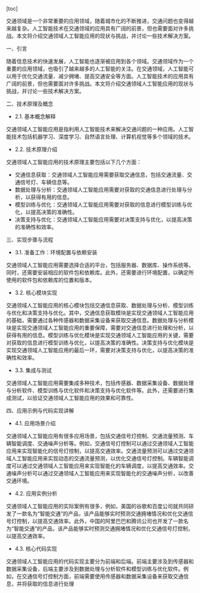 
[toc]                    
                
                
交通领域是一个非常重要的应用领域，随着城市化的不断推进，交通问题也变得越来越复杂。人工智能技术在交通领域的应用具有广阔的前景，但也需要面对许多挑战。本文将介绍交通领域人工智能应用的现状与挑战，并讨论一些技术解决方案。

一、引言

随着信息技术的快速发展，人工智能也逐渐被应用到各个领域。交通领域作为一个重要的应用领域，也吸引了越来越多的人工智能的关注。在交通领域，人工智能可以用于优化交通流量、减少拥堵、提高交通安全等方面。人工智能技术的应用具有广阔的前景，但也需要面对许多挑战。本文将介绍交通领域人工智能应用的现状与挑战，并讨论一些技术解决方案。

二、技术原理及概念

- 2.1. 基本概念解释

交通领域人工智能应用是指利用人工智能技术来解决交通问题的一种应用。人工智能技术包括机器学习、深度学习、自然语言处理、计算机视觉等多个领域的技术。

- 2.2. 技术原理介绍

交通领域人工智能应用的技术原理主要包括以下几个方面：

- 交通信息获取：交通领域人工智能应用需要获取交通信息，包括交通流量、交通信号灯、车辆信息等。
- 数据处理与分析：交通领域人工智能应用需要对获取的交通信息进行处理与分析，以获得有用的信息。
- 模型训练与优化：交通领域人工智能应用需要对获取的信息进行模型训练与优化，以提高决策的准确性。
- 决策支持与优化：交通领域人工智能应用需要对决策支持与优化，以提高决策的准确性和效率。

三、实现步骤与流程

- 3.1. 准备工作：环境配置与依赖安装

交通领域人工智能应用需要选择合适的平台，包括服务器、数据库、操作系统等。同时，还需要安装相应的软件包和依赖库。此外，还需要进行环境配置，以确定所使用的软件包和依赖库的位置和版本。

- 3.2. 核心模块实现

交通领域人工智能应用的核心模块包括交通信息获取、数据处理与分析、模型训练与优化和决策支持与优化。其中，交通信息获取模块是实现交通领域人工智能应用的基础，需要通过各种传感器和数据采集设备来获取交通信息。数据处理与分析模块是实现交通领域人工智能应用的重要保障，需要对交通信息进行处理和分析，以获得有用的信息。模型训练与优化模块是实现交通领域人工智能应用的关键，需要对获取的信息进行模型训练与优化，以提高决策的准确性。决策支持与优化模块是实现交通领域人工智能应用的最后一环，需要对决策支持与优化，以提高决策的准确性和效率。

- 3.3. 集成与测试

交通领域人工智能应用需要集成多种技术，包括传感器、数据采集设备、数据处理与分析软件、模型训练与优化软件和决策支持与优化软件等。此外，还需要进行集成测试，以验证交通领域人工智能应用的效果和可靠性。

四、应用示例与代码实现讲解

- 4.1. 应用场景介绍

交通领域人工智能应用有很多应用场景，包括交通信号灯控制、交通流量预测、车辆智能调度、交通噪声分析等。例如，交通信号灯控制可以通过交通领域人工智能应用来实现智能化的信号灯控制，以提高交通效率。交通流量预测可以通过交通领域人工智能应用来实现动态的交通流量预测，以优化交通信号灯控制。车辆智能调度可以通过交通领域人工智能应用来实现智能化的车辆调度，以提高交通效率。交通噪声分析可以通过交通领域人工智能应用来实现智能化的交通噪声分析，以改善交通环境。

- 4.2. 应用实例分析

交通领域人工智能应用的实际案例有很多，例如，美国的谷歌和百度公司就共同研发了一款名为“智能交通”的产品，该产品能够实时预测交通拥堵情况和优化交通信号灯控制，以提高交通效率。此外，中国的阿里巴巴和腾讯公司也开发了一款名为“智能交通”的产品，该产品能够实时预测交通拥堵情况和优化交通信号灯控制，以提高交通效率。

- 4.3. 核心代码实现

交通领域人工智能应用的代码实现主要分为前端和后端。前端主要涉及到传感器和数据采集设备，后端主要涉及到数据处理与分析软件和模型训练与优化软件。例如，在交通信号灯控制方面，前端需要使用传感器和数据采集设备来获取交通信息，并将获取的信息进行处理

